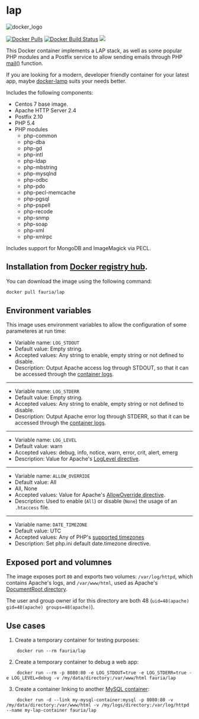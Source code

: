 lap
==========

![docker_logo](https://raw.githubusercontent.com/fauria/docker-lap/master/docker_139x115.png)

[![Docker Pulls](https://img.shields.io/docker/pulls/fauria/lap.svg?style=plastic)](https://hub.docker.com/r/fauria/lap/)
[![Docker Build Status](https://img.shields.io/docker/build/fauria/lap.svg?style=plastic)](https://hub.docker.com/r/fauria/lap/builds/)
[![](https://images.microbadger.com/badges/image/fauria/lap.svg)](https://microbadger.com/images/fauria/lap "fauria/lap")

This Docker container implements a LAP stack, as well as some popular PHP modules and a Postfix service to allow sending emails through PHP [mail()](http://php.net/manual/en/function.mail.php) function.

If you are looking for a modern, developer friendly container for your latest app, maybe [docker-lamp](https://github.com/rkuzmyn/docker-lamp) suits your needs better.

Includes the following components:

 * Centos 7 base image.
 * Apache HTTP Server 2.4
 * Postfix 2.10
 * PHP 5.4
 * PHP modules
 	* php-common
	* php-dba
	* php-gd
	* php-intl
	* php-ldap
	* php-mbstring
	* php-mysqlnd
	* php-odbc
	* php-pdo
	* php-pecl-memcache
	* php-pgsql
	* php-pspell
	* php-recode
	* php-snmp
	* php-soap
	* php-xml
	* php-xmlrpc

Includes support for MongoDB and ImageMagick via PECL.

Installation from [Docker registry hub](https://registry.hub.docker.com/r/fauria/lap/).
----

You can download the image using the following command:

```bash
docker pull fauria/lap
```

Environment variables
----

This image uses environment variables to allow the configuration of some parameteres at run time:

* Variable name: `LOG_STDOUT`
* Default value: Empty string.
* Accepted values: Any string to enable, empty string or not defined to disable.
* Description: Output Apache access log through STDOUT, so that it can be accessed through the [container logs](https://docs.docker.com/reference/commandline/logs/).

----

* Variable name: `LOG_STDERR`
* Default value: Empty string.
* Accepted values: Any string to enable, empty string or not defined to disable.
* Description: Output Apache error log through STDERR, so that it can be accessed through the [container logs](https://docs.docker.com/reference/commandline/logs/).

----

* Variable name: `LOG_LEVEL`
* Default value: warn
* Accepted values: debug, info, notice, warn, error, crit, alert, emerg
* Description: Value for Apache's [LogLevel directive](http://httpd.apache.org/docs/2.4/en/mod/core.html#loglevel).

----

* Variable name: `ALLOW_OVERRIDE`
* Default value: All
* All, None
* Accepted values: Value for Apache's [AllowOverride directive](http://httpd.apache.org/docs/2.4/en/mod/core.html#allowoverride).
* Description: Used to enable (`All`) or disable (`None`) the usage of an `.htaccess` file.

----

* Variable name: `DATE_TIMEZONE`
* Default value: UTC
* Accepted values: Any of PHP's [supported timezones](http://php.net/manual/en/timezones.php)
* Description: Set php.ini default date.timezone directive.

Exposed port and volumnes
----

The image exposes port `80` and exports two volumes: `/var/log/httpd`, which contains Apache's logs, and `/var/www/html`, used as Apache's [DocumentRoot directory](http://httpd.apache.org/docs/2.4/en/mod/core.html#documentroot).

The user and group owner id for this directory are both 48 (`uid=48(apache) gid=48(apache) groups=48(apache)`).

Use cases
----

1. Create a temporary container for testing purposes:

```
	docker run --rm fauria/lap
```

2. Create a temporary container to debug a web app:

```
	docker run --rm -p 8080:80 -e LOG_STDOUT=true -e LOG_STDERR=true -e LOG_LEVEL=debug -v /my/data/directory:/var/www/html fauria/lap
```

3. Create a container linking to another [MySQL container](https://registry.hub.docker.com/_/mysql/):

```
	docker run -d --link my-mysql-container:mysql -p 8080:80 -v /my/data/directory:/var/www/html -v /my/logs/directory:/var/log/httpd --name my-lap-container fauria/lap
```

